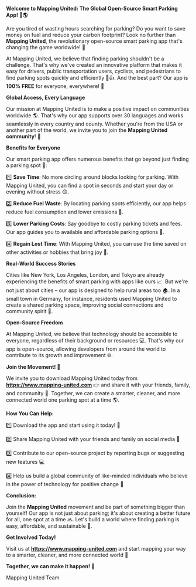 **Welcome to Mapping United: The Global Open-Source Smart Parking App! 🚗🌎**

Are you tired of wasting hours searching for parking? Do you want to save money on fuel and reduce your carbon footprint? Look no further than **Mapping United**, the revolutionary open-source smart parking app that's changing the game worldwide! 💪

At Mapping United, we believe that finding parking shouldn't be a challenge. That's why we've created an innovative platform that makes it easy for drivers, public transportation users, cyclists, and pedestrians to find parking spots quickly and efficiently 📍👍. And the best part? Our app is **100% FREE** for everyone, everywhere! 🌟

**Global Access, Every Language**

Our mission at Mapping United is to make a positive impact on communities worldwide 🌎. That's why our app supports over 30 languages and works seamlessly in every country and county. Whether you're from the USA or another part of the world, we invite you to join the **Mapping United community**! 👫

**Benefits for Everyone**

Our smart parking app offers numerous benefits that go beyond just finding a parking spot 🌈:

1️⃣ **Save Time**: No more circling around blocks looking for parking. With Mapping United, you can find a spot in seconds and start your day or evening without stress 😊.

2️⃣ **Reduce Fuel Waste**: By locating parking spots efficiently, our app helps reduce fuel consumption and lower emissions 🌿.

3️⃣ **Lower Parking Costs**: Say goodbye to costly parking tickets and fees. Our app guides you to available and affordable parking options 💸.

4️⃣ **Regain Lost Time**: With Mapping United, you can use the time saved on other activities or hobbies that bring joy 🌟.

**Real-World Success Stories**

Cities like New York, Los Angeles, London, and Tokyo are already experiencing the benefits of smart parking with apps like ours 📈. But we're not just about cities – our app is designed to help rural areas too 🏠. In a small town in Germany, for instance, residents used Mapping United to create a shared parking space, improving social connections and community spirit 👫.

**Open-Source Freedom**

At Mapping United, we believe that technology should be accessible to everyone, regardless of their background or resources 💻. That's why our app is open-source, allowing developers from around the world to contribute to its growth and improvement 🌐.

**Join the Movement! 🚀**

We invite you to download Mapping United today from **https://www.mapping-united.com** 👉 and share it with your friends, family, and community 💬. Together, we can create a smarter, cleaner, and more connected world one parking spot at a time 🌎.

**How You Can Help:**

1️⃣ Download the app and start using it today! 📲

2️⃣ Share Mapping United with your friends and family on social media 📱

3️⃣ Contribute to our open-source project by reporting bugs or suggesting new features 💻

4️⃣ Help us build a global community of like-minded individuals who believe in the power of technology for positive change 🌟

**Conclusion:**

Join the **Mapping United** movement and be part of something bigger than yourself! Our app is not just about parking; it's about creating a better future for all, one spot at a time 🔜. Let's build a world where finding parking is easy, affordable, and sustainable 🌈.

**Get Involved Today!**

Visit us at **https://www.mapping-united.com** and start mapping your way to a smarter, cleaner, and more connected world 🚀

**Together, we can make it happen! 💪**

 Mapping United Team